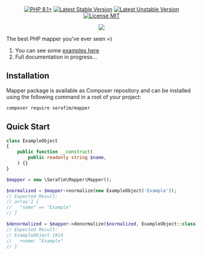 <p align="center">
    <a href="https://packagist.org/packages/serafim/mapper"><img src="https://poser.pugx.org/serafim/mapper/require/php?style=for-the-badge" alt="PHP 8.1+"></a>
    <a href="https://packagist.org/packages/serafim/mapper"><img src="https://poser.pugx.org/serafim/mapper/version?style=for-the-badge" alt="Latest Stable Version"></a>
    <a href="https://packagist.org/packages/serafim/mapper"><img src="https://poser.pugx.org/serafim/mapper/v/unstable?style=for-the-badge" alt="Latest Unstable Version"></a>
    <a href="https://raw.githubusercontent.com/SerafimArts/Mapper/blob/master/LICENSE"><img src="https://poser.pugx.org/serafim/mapper/license?style=for-the-badge" alt="License MIT"></a>
</p>
<p align="center">
    <a href="https://github.com/SerafimArts/Mapper/actions"><img src="https://github.com/SerafimArts/Mapper/workflows/tests/badge.svg"></a>
</p>

The best PHP mapper you've ever seen =)

1. You can see some [examples here](/example)
2. Full documentation in progress...

## Installation

Mapper package is available as Composer repository and can be installed
using the following command in a root of your project:

```sh
composer require serafim/mapper
```

## Quick Start

```php
class ExampleObject
{
    public function __construct(
        public readonly string $name,
    ) {}
}

$mapper = new \Serafim\Mapper\Mapper();

$normalized = $mapper->normalize(new ExampleObject('Example'));
// Expected Result:
// array:1 [
//   "name" => "Example"
// ]

$denormalized = $mapper->denormalize($normalized, ExampleObject::class);
// Expected Result:
// ExampleObject {#14
//   +name: "Example"
// }
```

